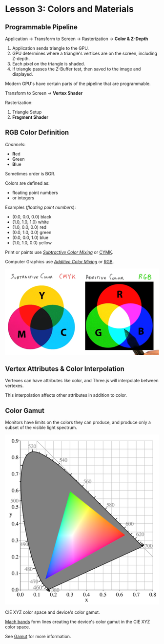 # Lesson 3: Colors and Materials

## Programmable Pipeline
Application -> Transform to Screen -> Rasterization -> **Color & Z-Depth**

1. Application sends triangle to the GPU.
2. GPU determines where a triangle's vertices are on the screen, including Z-depth.
3. Each pixel on the triangle is shaded.
4. If triangle passes the Z-Buffer test, then saved to the image and displayed.

Modern GPU's have certain parts of the pipeline that are programmable.

Transform to Screen -> **Vertex Shader**

Rasterization:
1. Triangle Setup
2. **Fragment Shader**

## RGB Color Definition

*Channels*:
* **R**ed
* **G**reen
* **B**lue

Sometimes order is BGR.

Colors are defined as:
* floating point numbers
* or integers

Examples (*floating point numbers*):
* (0.0, 0.0, 0.0) black
* (1.0, 1.0, 1.0) white
* (1.0, 0.0, 0.0) red
* (0.0, 1.0, 0.0) green
* (0.0, 0.0, 1.0) blue
* (1.0, 1.0, 0.0) yellow

Print or paints use *[Subtractive Color Mixing](https://en.wikipedia.org/wiki/Subtractive_color)* or [CYMK](https://en.wikipedia.org/wiki/CMYK_color_model).

Computer Graphics use *[Additive Color Mixing](https://en.wikipedia.org/wiki/Additive_color)* or [RGB](https://en.wikipedia.org/wiki/RGB_color_model).

![Additive and Substractive Color](./additive-and-subtractive-colors.png)

## Vertex Attributes & Color Interpolation
Vertexes can have attributes like color, and Three.js will interpolate between vertexes.

This interpolation affects other attributes in addition to color.

## Color Gamut

Monitors have limits on the colors they can produce, and produce only a subset of the visible light spectrum.

![Gamut](./gamut.png)

CIE XYZ color space and device's color gamut.

[Mach bands](https://en.wikipedia.org/wiki/Mach_bands) form lines creating the device's color gamut in the CIE XYZ color space.

See [Gamut](https://en.wikipedia.org/wiki/Gamut) for more information.
